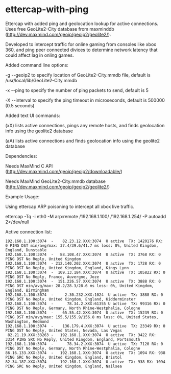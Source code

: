 ettercap-with-ping
==================

Ettercap with added ping and geolocation lookup for active connections. Uses free GeoLite2-City database from maxminddb (http://dev.maxmind.com/geoip/geoip2/geolite2/).

Developed to intercept traffic for online gaming from consoles like xbox 360, and ping peer connected divices to determine network latency that could affect lag in onling games.

Added command line options:

-g --geoip2 <file>   to specify location of GeoLite2-City.mmdb file, default is /usr/local/lib/GeoLite2-City.mmdb

-x --ping <count>    to specify the number of ping packets to send, default is 5

-X --interval <usec> to specify the ping timeout in microseconds, default is 500000 (0.5 seconds)


Added text UI commands:

(xX) lists active connections, pings any remote hosts, and finds geolocation info using the geolite2 database

(aA) lists active connections and finds geolocation info using the geolite2 database


Dependencies:

Needs MaxMind C API (http://dev.maxmind.com/geoip/geoip2/downloadable/)

Needs MaxMind GeoLite2-City.mmdb database (http://dev.maxmind.com/geoip/geoip2/geolite2/)

Example Usage:

Using ettercap ARP poisoning to intercept all xbox live traffic.

ettercap -Tq -i eth0 -M arp:remote /192.168.1.100/ /192.168.1.254/ -P autoadd 2>/dev/null

Active connection list:

    192.168.1.100:3074  -    82.23.12.XXX:3074  U active  TX: 1420176 RX: 0 PING DST min/avg/max: 37.4/39.6/41.7 ms loss: 0%, United Kingdom, England, Dunstable
    192.168.1.100:3074  -   88.108.47.XXX:3074  U active  TX: 3768 RX: 0 PING DST No Reply, United Kingdom
    192.168.1.100:3074  - 212.140.202.XXX:3074  U active  TX: 1728 RX: 0 PING DST No Reply, United Kingdom, England, Kings Lynn
    192.168.1.100:3074  -  109.13.184.XXX:3074  U active  TX: 105822 RX: 0 PING DST No Reply, France, Auvergne, Joze
    192.168.1.100:3074  -  151.226.57.XXX:3074  U active  TX: 3888 RX: 0 PING DST min/avg/max: 28.2/28.3/28.6 ms loss: 0%, United Kingdom, England, Birmingham
    192.168.1.100:3074  -     2.30.232.XXX:1024  U active  TX: 3888 RX: 0 PING DST No Reply, United Kingdom, England, Kidderminster
    192.168.1.100:3074  -      78.34.2.XXX:61355 U active  TX: 99316 RX: 0 PING DST No Reply, Germany, North Rhine-Westphalia, Cologne
    192.168.1.100:3074  -    65.55.42.XXX:3074  U active  TX: 15239 RX: 0 PING DST min/avg/max: 155.5/155.9/156.8 ms loss: 0%, United States, Washington, Redmond
    192.168.1.100:3074  -    136.179.4.XXX:3074  U active  TX: 23349 RX: 0 PING DST No Reply, United States, Nevada, Las Vegas
     82.21.19.XXX:33263 -   192.168.1.XXX:3074  U active  TX: 3422 RX: 3314 PING SRC No Reply, United Kingdom, England, Portsmouth
    192.168.1.100:3074  -      78.34.2.XXX:3074  U active  TX: 7120 RX: 0 PING DST No Reply, Germany, North Rhine-Westphalia, Cologne
    86.16.133.XXX:3074  -   192.168.1.XXX:3074  U active  TX: 1094 RX: 938 PING SRC No Reply, United Kingdom, England, Bristol
    82.34.187.XXX:3074  -   192.168.1.XXX:3074  U active  TX: 938 RX: 1094 PING SRC No Reply, United Kingdom, England, Nailsea

